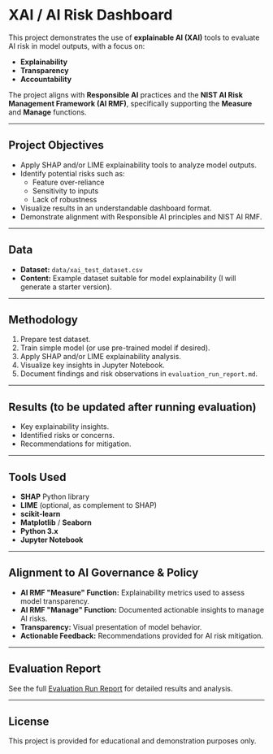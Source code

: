 # XAI / AI Risk Dashboard

This project demonstrates the use of **explainable AI (XAI)** tools to evaluate AI risk in model outputs, with a focus on:

- **Explainability**
- **Transparency**
- **Accountability**

The project aligns with **Responsible AI** practices and the **NIST AI Risk Management Framework (AI RMF)**, specifically supporting the **Measure** and **Manage** functions.

---

## Project Objectives

- Apply SHAP and/or LIME explainability tools to analyze model outputs.
- Identify potential risks such as:
    - Feature over-reliance
    - Sensitivity to inputs
    - Lack of robustness
- Visualize results in an understandable dashboard format.
- Demonstrate alignment with Responsible AI principles and NIST AI RMF.

---

## Data

- **Dataset:** `data/xai_test_dataset.csv`
- **Content:** Example dataset suitable for model explainability (I will generate a starter version).

---

## Methodology

1. Prepare test dataset.
2. Train simple model (or use pre-trained model if desired).
3. Apply SHAP and/or LIME explainability analysis.
4. Visualize key insights in Jupyter Notebook.
5. Document findings and risk observations in `evaluation_run_report.md`.

---

## Results (to be updated after running evaluation)

- Key explainability insights.
- Identified risks or concerns.
- Recommendations for mitigation.

---

## Tools Used

- **SHAP** Python library
- **LIME** (optional, as complement to SHAP)
- **scikit-learn**
- **Matplotlib** / **Seaborn**
- **Python 3.x**
- **Jupyter Notebook**

---

## Alignment to AI Governance & Policy

- **AI RMF "Measure" Function:** Explainability metrics used to assess model transparency.
- **AI RMF "Manage" Function:** Documented actionable insights to manage AI risks.
- **Transparency:** Visual presentation of model behavior.
- **Actionable Feedback:** Recommendations provided for AI risk mitigation.

---

## Evaluation Report

See the full [Evaluation Run Report](evaluation_run_report.md) for detailed results and analysis.

---

## License

This project is provided for educational and demonstration purposes only.
